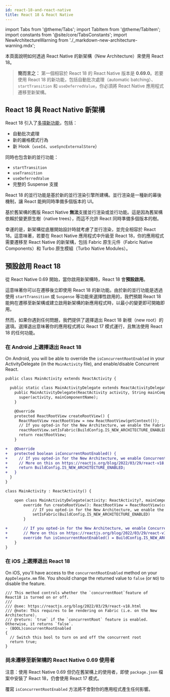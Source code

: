 ```yaml
---
id: react-18-and-react-native
title: React 18 & React Native
---
```


import Tabs from '@theme/Tabs'; import TabItem from '@theme/TabItem'; import constants from '@site/core/TabsConstants';
import NewArchitectureWarning from './\_markdown-new-architecture-warning.mdx';

<NewArchitectureWarning/>

本頁面說明如何透過 React Native 的新架構（New Architecture）來使用 React 18。

> **簡而言之：** 第一個相容於 React 18 的 React Native 版本是 **0.69.0**。若要使用 React 18 的新功能，包括自動批次處理（automatic batching）、`startTransition` 和 `useDeferredValue`，你必須將 React Native 應用程式遷移至新架構。

## React 18 與 React Native 新架構

React 18 引入了[多項新功能](https://reactjs.org/blog/2022/03/29/react-v18.html)，包括：

- 自動批次處理
- 新的嚴格模式行為
- 新 Hook（`useId`、`useSyncExternalStore`）

同時也包含新的並行功能：

- `startTransition`
- `useTransition`
- `useDeferredValue`
- 完整的 Suspense 支援

React 18 的並行功能是基於新的並行渲染引擎所建構。並行渲染是一種新的幕後機制，讓 React 能夠同時準備多個版本的 UI。

基於舊架構的舊版 React Native **無法**支援並行渲染或並行功能。這是因為舊架構依賴於變更原生樹（native trees），而這不允許 React 同時準備多個版本的樹。

幸運的是，新架構從底層開始設計時就考慮了並行渲染，並完全相容於 React 18。這意味著，若要在 React Native 應用程式中升級至 React 18，你的應用程式需要遷移至 React Native 的新架構，包括 Fabric 原生元件（Fabric Native Components）和 Turbo 原生模組（Turbo Native Modules）。

## 預設啟用 React 18

從 React Native 0.69 開始，當你啟用新架構時，React 18 會**預設啟用**。

這意味著你可以在遷移後立即使用 React 18 的新功能。由於新的並行功能是透過使用 `startTransition` 或 `Suspense` 等功能來選擇性啟用的，我們預期 React 18 能夠在遷移至新架構或建立啟用新架構的新應用程式時，以最小的變更即可開箱即用。

然而，如果你遇到任何問題，我們提供了選擇退出 React 18 新根（new root）的選項。選擇退出意味著你的應用程式將以 React 17 模式運行，且無法使用 React 18 的任何功能。

### 在 Android 上選擇退出 React 18

On Android, you will be able to override the `isConcurrentRootEnabled` in your ActivityDelegate (in the `MainActivity` file), and enable/disable Concurrent React.

<Tabs groupId="android-language" queryString defaultValue={constants.defaultAndroidLanguage} values={constants.androidLanguages}>

<TabItem value="java">

```diff
public class MainActivity extends ReactActivity {

  public static class MainActivityDelegate extends ReactActivityDelegate {
    public MainActivityDelegate(ReactActivity activity, String mainComponentName) {
      super(activity, mainComponentName);
    }

    @Override
    protected ReactRootView createRootView() {
      ReactRootView reactRootView = new ReactRootView(getContext());
      // If you opted-in for the New Architecture, we enable the Fabric Renderer.
      reactRootView.setIsFabric(BuildConfig.IS_NEW_ARCHITECTURE_ENABLED);
      return reactRootView;
    }

+   @Override
+   protected boolean isConcurrentRootEnabled() {
+     // If you opted-in for the New Architecture, we enable Concurrent Root (i.e. React 18).
+     // More on this on https://reactjs.org/blog/2022/03/29/react-v18.html
+     return BuildConfig.IS_NEW_ARCHITECTURE_ENABLED;
+   }
  }
}
```

</TabItem>

<TabItem value="kotlin">

```diff
class MainActivity : ReactActivity() {

    open class MainActivityDelegate(activity: ReactActivity?, mainComponentName: String?) : ReactActivityDelegate(activity, mainComponentName) {
        override fun createRootView(): ReactRootView = ReactRootView(context).apply {
            // If you opted-in for the New Architecture, we enable the Fabric Renderer.
            setIsFabric(BuildConfig.IS_NEW_ARCHITECTURE_ENABLED)
        }

+       // If you opted-in for the New Architecture, we enable Concurrent Root (i.e. React 18).
+       // More on this on https://reactjs.org/blog/2022/03/29/react-v18.html
+       override fun isConcurrentRootEnabled() = BuildConfig.IS_NEW_ARCHITECTURE_ENABLED
    }
}
```

</TabItem>
</Tabs>

### 在 iOS 上選擇退出 React 18

On iOS, you'll have access to the `concurrentRootEnabled` method on your `AppDelegate.mm` file. You should change the returned value to `false` (or `NO`) to disable the feature.

```objc
/// This method controls whether the `concurrentRoot`feature of React18 is turned on or off.
///
/// @see: https://reactjs.org/blog/2022/03/29/react-v18.html
/// @note: This requires to be rendering on Fabric (i.e. on the New Architecture).
/// @return: `true` if the `concurrentRoot` feature is enabled. Otherwise, it returns `false`.
- (BOOL)concurrentRootEnabled
{
  // Switch this bool to turn on and off the concurrent root
  return true;
}
```

### 尚未遷移至新架構的 React Native 0.69 使用者

注意：使用 React Native 0.69 但仍在舊架構上的使用者，即使 `package.json` 檔案中安裝了 React 18，仍會使用 React 17 模式。

覆寫 `isConcurrentRootEnabled` 方法將不會對你的應用程式產生任何影響。